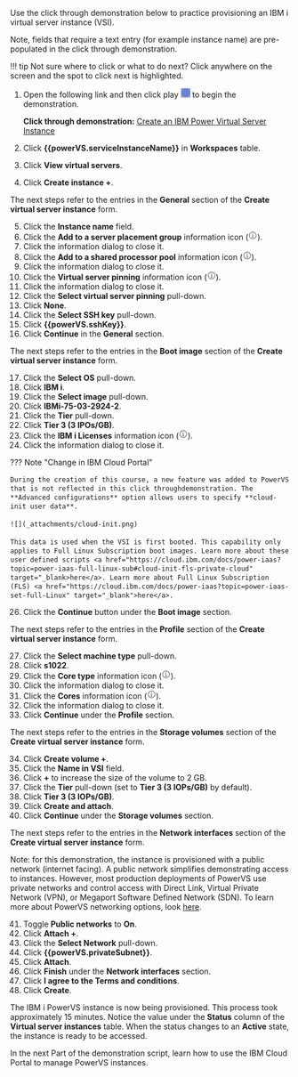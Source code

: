 Use the click through demonstration below to practice provisioning an IBM i virtual server instance (VSI).

Note, fields that require a text entry (for example instance name) are pre-populated in the click through demonstration.

!!! tip
    Not sure where to click or what to do next? Click anywhere on the screen and the spot to click next is highlighted.

1. Open the following link and then click play ![](_attachments/ClickThruPlayButton.png) to begin the demonstration.

    **Click through demonstration:** <a href="https://ibm.github.io/SalesEnablement-test-repo/includes/Provision-IBMiVM/index.html" target ="_blank">Create an IBM Power Virtual Server Instance</a>

2. Click **{{powerVS.serviceInstanceName}}** in **Workspaces** table.
3. Click **View virtual servers**.
4. Click **Create instance +**.

The next steps refer to the entries in the **General** section of the **Create virtual server instance** form.

5. Click the **Instance name** field.
6. Click the **Add to a server placement group** information icon (![](_attachments/infoIcon.png)).
7. Click the information dialog to close it.
8. Click the **Add to a shared processor pool** information icon (![](_attachments/infoIcon.png)).
9. Click the information dialog to close it.
10. Click the **Virtual server pinning** information icon (![](_attachments/infoIcon.png)).
11. Click the information dialog to close it.
12. Click the **Select virtual server pinning** pull-down.
13. Click **None**.
14. Click the **Select SSH key** pull-down.
15. Click **{{powerVS.sshKey}}**.
16. Click **Continue** in the **General** section.

The next steps refer to the entries in the **Boot image** section of the **Create virtual server instance** form.

17. Click the **Select OS** pull-down.
18. Click **IBM i**.
20. Click the **Select image** pull-down.
21. Click **IBMi-75-03-2924-2**.
22. Click the **Tier** pull-down.
23. Click **Tier 3 (3 IPOs/GB)**.
24. Click the **IBM i Licenses** information icon (![](_attachments/infoIcon.png)).
25. Click the information dialog to close it.

??? Note "Change in IBM Cloud Portal"

    During the creation of this course, a new feature was added to PowerVS that is not reflected in this click throughdemonstration. The **Advanced configurations** option allows users to specify **cloud-init user data**. 
    
    ![](_attachments/cloud-init.png)
    
    This data is used when the VSI is first booted. This capability only applies to Full Linux Subscription boot images. Learn more about these user defined scripts <a href="https://cloud.ibm.com/docs/power-iaas?topic=power-iaas-full-linux-sub#cloud-init-fls-private-cloud" target="_blank>here</a>. Learn more about Full Linux Subscription (FLS) <a href="https://cloud.ibm.com/docs/power-iaas?topic=power-iaas-set-full-Linux" target="_blank">here</a>.

26. Click the **Continue** button under the **Boot image** section.

The next steps refer to the entries in the **Profile** section of the **Create virtual server instance** form.

27. Click the **Select machine type** pull-down.
28. Click **s1022**.
29. Click the **Core type** information icon (![](_attachments/infoIcon.png)).
30. Click the information dialog to close it.
31. Click the **Cores** information icon (![](_attachments/infoIcon.png)).
32. Click the information dialog to close it.
33. Click **Continue** under the **Profile** section.

The next steps refer to the entries in the **Storage volumes** section of the **Create virtual server instance** form.

34. Click **Create volume +**.
35. Click the **Name in VSI** field.
36. Click **+** to increase the size of the volume to 2 GB.
37. Click the **Tier** pull-down (set to **Tier 3 (3 IOPs/GB)** by default).
38. Click **Tier 3 (3 IOPs/GB)**.
39. Click **Create and attach**.
40. Click **Continue** under the **Storage volumes** section.

The next steps refer to the entries in the **Network interfaces** section of the **Create virtual server instance** form.

Note: for this demonstration, the instance is provisioned with a public network (internet facing). A public network simplifies demonstrating access to instances. However, most production deployments of PowerVS use private networks and control access with Direct Link, Virtual Private Network (VPN), or Megaport Software Defined Network (SDN). To learn more about PowerVS networking options, look <a href="https://cloud.ibm.com/docs/power-iaas?topic=power-iaas-network-architecture-diagrams" target="_blank">here</a>.

41. Toggle **Public networks** to **On**.
42. Click **Attach +**.
43. Click the **Select Network** pull-down.
44. Click **{{powerVS.privateSubnet}}**.
45. Click **Attach**.
46. Click **Finish** under the **Network interfaces** section.
47. Click **I agree to the Terms and conditions**.
48. Click **Create**.

The IBM i PowerVS instance is now being provisioned. This process took approximately 15 minutes. Notice the value under the **Status** column of the **Virtual server instances** table. When the status changes to an **Active** state, the instance is ready to be accessed.

In the next Part of the demonstration script, learn how to use the IBM Cloud Portal to manage PowerVS instances.
